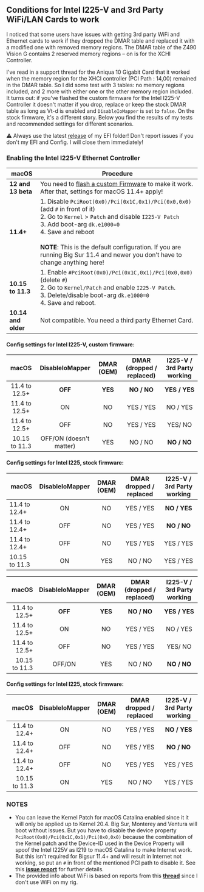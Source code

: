 ## Conditions for Intel I225-V and 3rd Party WiFi/LAN Cards to work
I noticed that some users have issues with getting 3rd party WiFi and Ethernet cards to work if they dropped the DMAR table and replaced it with a modified one with removed memory regions. The DMAR table of the Z490 Vision G contains 2 reserved memory regions – on is for the XCHI Controller. 

I've read in a support thread for the Aniqua 10 Gigabit Card that it worked when the memory region for the XHCI controller (PCI Path : 14,00) remained in the DMAR table. So I did some test with 3 tables: no memory regions included, and 2 more with either one or the other memory region included. It turns out: if you've flashed the custom firmware for the Intel I225-V Controller it doesn't matter if you drop, replace or keep the stock DMAR table as long as Vt-d is enabled and `DisableIoMapper` is set to `false`. On the stock firmware, it's a different story. Below you find the results of my tests and recommended settings for different scenarios.

:warning: Always use the latest [release](https://github.com/5T33Z0/Gigabyte-Z490-Vision-G-Hackintosh-OpenCore/releases) of my EFI folder! Don't report issues if you don't my EFI and Config. I will close them immediately!

### Enabling the Intel I225-V Ethernet Controller

|macOS |Procedure|
|-------------|---------|
**12 and 13 beta**| You need to [flash a custom Firmware](https://github.com/5T33Z0/Gigabyte-Z490-Vision-G-Hackintosh-OpenCore/blob/main/I225-V_FIX.md) to make it work. After that, settings for macOS 11.4+ apply!
**11.4+**|1. Disable `PciRoot(0x0)/Pci(0x1C,0x1)/Pci(0x0,0x0)` (add `#` in front of it)</br>2. Go to `Kernel` > `Patch` and disable `I225-V Patch` </br> 3. Add boot-arg `dk.e1000=0`</br> 4. Save and reboot</br></br>**NOTE**: This is the default configuration. If you are running Big Sur 11.4 and newer you don’t have to change anything here!
**10.15 to 11.3**|1. Enable `#PciRoot(0x0)/Pci(0x1C,0x1)/Pci(0x0,0x0)` (delete `#`)</br> 2. Go to `Kernel/Patch` and enable `I225-V Patch`.</br> 3. Delete/disable boot-arg `dk.e1000=0`</br> 4. Save and reboot.
**10.14 and older**| Not compatible. You need a third party Ethernet Card.
	
#### Config settings for Intel I225-V, custom firmware:

macOS            |DisableIoMapper|DMAR (OEM)|DMAR (dropped / replaced)| I225-V / 3rd Party working|
:---------------:|:-------------:|:--------:|:-----------------------:|:-------------------------:
11.4 to 12.5+    | **OFF**       | **YES**  | **NO / NO**             | **YES / YES**
11.4 to 12.5+    | ON            | NO       | YES / YES               | NO / YES
11.4 to 12.5+    | OFF           | NO       | YES / YES               | YES/ NO
10.15 to 11.3    | OFF/ON (doesn't matter)  | YES      | NO / NO      | **NO / NO**

#### Config settings for Intel I225, stock firmware:

macOS            |DisableIoMapper|DMAR (OEM) |DMAR dropped / replaced | I225-V / 3rd Party working|
-----------------|:-------------:|:---------:|:----------------------:|:-------------------------:|
11.4 to 12.4+    | ON            | NO        | YES / YES              | **NO / YES**
11.4 to 12.4+    | OFF           | NO        | YES / YES              | **NO / NO**
11.4 to 12.4+    | OFF           | NO        | YES / YES              | YES / YES
10.15 to 11.3    | ON            | YES       | NO / NO                | YES / YES

macOS |DisableIoMapper|DMAR (OEM)|DMAR (dropped / replaced)| I225-V / 3rd Party working|
-------------:|:-------------:|:--------:|:-----------------------:|:-----------------:
11.4 to 12.5+ | **OFF**       | **YES**  | **NO / NO**             | **YES / YES**
11.4 to 12.5+ | ON            | NO       | YES / YES               | NO / YES
11.4 to 12.5+ | OFF           | NO       | YES / YES               | YES/ NO
10.15 to 11.3 | OFF/ON        | YES      | NO / NO                 | **NO / NO**

#### Config settings for Intel I225, stock firmware:

macOS |DisableIoMapper|DMAR (OEM) |DMAR dropped / replaced | I225-V / 3rd Party working|
-----:|:-------------:|:---------:|:----------------------:|:-------------------------:|
11.4 to 12.4+ | ON            | NO        | YES / YES      | **NO / YES**
11.4 to 12.4+ | OFF           | NO        | YES / YES      | **NO / NO**
11.4 to 12.4+ | OFF           | NO        | YES / YES      | YES / YES
10.15 to 11.3 | ON            | YES       | NO / NO        | YES / YES

### NOTES
- You can leave the Kernel Patch for macOS Catalina enabled since it it will only be applied up to Kernel 20.4. Big Sur, Monterey and Ventura will boot without issues. But you have to disable the device property `PciRoot(0x0)/Pci(0x1C,0x1)/Pci(0x0,0x0)` because the combination of the Kernel patch and the Device-ID used in the Device Property will spoof the Intel I225V as I219 to macOS Catalina to make Internet work. But this isn't required for Bigsur 11.4+ and will result in Internet not working, so put an `#` in front of the mentioned PCI path to disable it. See this [**issue report**](https://github.com/dortania/bugtracker/issues/213) for further details.
- The provided info about WiFi is based on reports from this [**thread**](https://www.insanelymac.com/forum/topic/348493-discussion-intel-i225-v-on-macos-monterey/) since I don't use WiFi on my rig.
